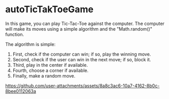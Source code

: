 # autoTicTakToeGame
In this game, you can play Tic-Tac-Toe against the computer. The computer will make its moves using a simple algorithm and the "Math.random()" function.

The algorithm is simple:  
1. First, check if the computer can win; if so, play the winning move.  
2. Second, check if the user can win in the next move; if so, block it.  
3. Third, play in the center if available.  
4. Fourth, choose a corner if available.  
5. Finally, make a random move.


https://github.com/user-attachments/assets/8a8c3ac6-10a7-4162-8b0c-8bee0112063a

